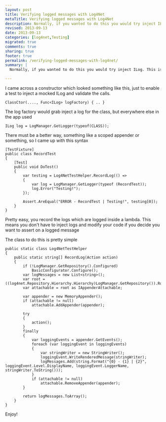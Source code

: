 ```yaml
---
layout: post
title: Verifying logged messages with Log4Net
metaTitle: Verifying logged messages with Log4Net
description: Normally, if you wanted to do this you would try inject ILog. This is a cleaner alternative
revised: 2013-09-13
date: 2013-09-13
categories: [log4net,Testing]
migrated: true
comments: true
sharing: true
footer: true
permalink: /verifying-logged-messages-with-log4net/
summary: | 
  Normally, if you wanted to do this you would try inject ILog. This is a cleaner alternative

---
```

I came across a constructor which looked something like this, just to enable a test to inject a mocked ILog and validate the calls.

    ClassCtor(...., Func<ILog> logFactory) { .. }

The log factory would grab inject a log for the class, but everywhere else in the app used

    ILog log = LogManager.GetLogger(typeof(CLASS));

There must be a better way, something like a scoped appender or something, so I came up with this syntax
<!-- more -->
    [TestFixture]
    public class RecordTest
    {
        [Test]
        public void DoTest()
        {
            var testing = Log4NetTestHelper.RecordLog(() =>
            {
                var log = LogManager.GetLogger(typeof (RecordTest));
                log.Error("Testing!");
            });
 
            Assert.AreEqual("ERROR - RecordTest | Testing!", testing[0]);
        }
    }

Pretty easy, you record the logs which are logged inside a lambda. This means you don't have to inject logs and modify your code if you decide you want to assert on a logged message

The class to do this is pretty simple

    public static class Log4NetTestHelper
    {
        public static string[] RecordLog(Action action)
        {
            if (!LogManager.GetRepository().Configured)
                BasicConfigurator.Configure();
            var logMessages = new List<string>();
            var root = ((log4net.Repository.Hierarchy.Hierarchy)LogManager.GetRepository()).Root;
            var attachable = root as IAppenderAttachable;
 
            var appender = new MemoryAppender();
            if (attachable != null)
                attachable.AddAppender(appender);
 
            try
            {	        
                action();
            }
            finally
            {
                var loggingEvents = appender.GetEvents();
                foreach (var loggingEvent in loggingEvents)
                {
                    var stringWriter = new StringWriter();
                    loggingEvent.WriteRenderedMessage(stringWriter);
                    logMessages.Add(string.Format("{0} - {1} | {2}", loggingEvent.Level.DisplayName, loggingEvent.LoggerName, stringWriter.ToString()));
                }
                if (attachable != null)
                    attachable.RemoveAppender(appender);
            }

            return logMessages.ToArray();
        }
    }

Enjoy!